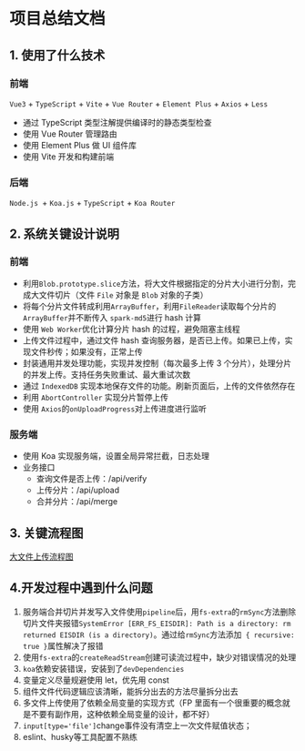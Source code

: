# 项目总结文档

## 1. 使用了什么技术

### 前端

`Vue3` + `TypeScript` + `Vite` + `Vue Router` + `Element Plus` + `Axios` + `Less`

- 通过 TypeScript 类型注解提供编译时的静态类型检查
- 使用 Vue Router 管理路由
- 使用 Element Plus 做 UI 组件库
- 使用 Vite 开发和构建前端

### 后端

`Node.js `+ `Koa.js` + `TypeScript` + `Koa Router`

## 2. 系统关键设计说明

### 前端

- 利用`Blob.prototype.slice`方法，将大文件根据指定的分片大小进行分割，完成大文件切片（文件 `File` 对象是 `Blob` 对象的子类）
- 将每个分片文件转成利用`ArrayBuffer`，利用`FileReader`读取每个分片的`ArrayBuffer`并不断传入 `spark-md5`进行 hash 计算
- 使用 `Web Worker`优化计算分片 hash 的过程，避免阻塞主线程
- 上传文件过程中，通过文件 hash 查询服务器，是否已上传。如果已上传，实现文件秒传；如果没有，正常上传
- 封装通用并发处理功能，实现并发控制（每次最多上传 3 个分片），处理分片的并发上传。支持任务失败重试、最大重试次数
- 通过 `IndexedDB` 实现本地保存文件的功能。刷新页面后，上传的文件依然存在
- 利用 `AbortController` 实现分片暂停上传
- 使用 `Axios`的`onUploadProgress`对上传进度进行监听
 

### 服务端

- 使用 Koa 实现服务端，设置全局异常拦截，日志处理
- 业务接口
  - 查询文件是否上传：/api/verify
  - 上传分片：/api/upload
  - 合并分片：/api/merge


## 3. 关键流程图

[大文件上传流程图](https://www.processon.com/diagraming/668f440eff6877749a55beeb)

## 4.开发过程中遇到什么问题

1. 服务端合并切片并发写入文件使用`pipeline`后，用`fs-extra`的`rmSync`方法删除切片文件夹报错`SystemError [ERR_FS_EISDIR]: Path is a directory: rm returned EISDIR (is a directory)`。通过给`rmSync`方法添加` { recursive: true }`属性解决了报错
2. 使用`fs-extra`的`createReadStream`创建可读流过程中，缺少对错误情况的处理
3. `koa`依赖安装错误，安装到了`devDependencies`
4. 变量定义尽量规避使用 let，优先用 const
5. 组件文件代码逻辑应该清晰，能拆分出去的方法尽量拆分出去
6. 多文件上传使用了依赖全局变量的实现方式（FP 里面有一个很重要的概念就是不要有副作用，这种依赖全局变量的设计，都不好）
7. `input[type='file']`change事件没有清空上一次文件赋值状态；
8. eslint、husky等工具配置不熟练

